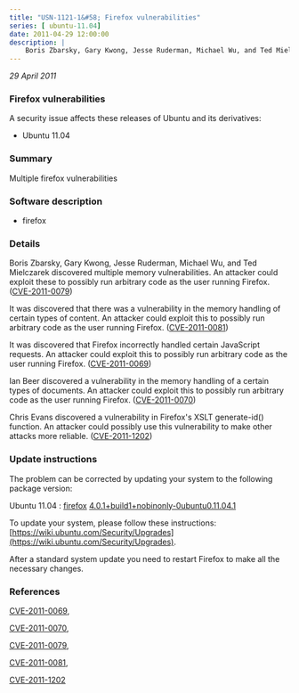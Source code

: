 ```yaml
---
title: "USN-1121-1&#58; Firefox vulnerabilities"
series: [ ubuntu-11.04]
date: 2011-04-29 12:00:00
description: |
    Boris Zbarsky, Gary Kwong, Jesse Ruderman, Michael Wu, and Ted Mielczarek discovered multiple memory vulnerabilities. An attacker could exploit these to possibly run arbitrary code as the user running Firefox. ([CVE-2011-0079](http://people.ubuntu.com/~ubuntu-security/cve/CVE-2011-0079))
--- 
```

 
 

*29 April 2011*

### Firefox vulnerabilities

A security issue affects these releases of Ubuntu and its derivatives:

* Ubuntu 11.04

### Summary

Multiple firefox vulnerabilities 

### Software description

* firefox 

### Details

Boris Zbarsky, Gary Kwong, Jesse Ruderman, Michael Wu, and Ted Mielczarek discovered multiple memory vulnerabilities. An attacker could exploit these to possibly run arbitrary code as the user running Firefox. ([CVE-2011-0079](http://people.ubuntu.com/~ubuntu-security/cve/CVE-2011-0079))

It was discovered that there was a vulnerability in the memory handling of certain types of content. An attacker could exploit this to possibly run arbitrary code as the user running Firefox. ([CVE-2011-0081](http://people.ubuntu.com/~ubuntu-security/cve/CVE-2011-0081))

It was discovered that Firefox incorrectly handled certain JavaScript requests. An attacker could exploit this to possibly run arbitrary code as the user running Firefox. ([CVE-2011-0069](http://people.ubuntu.com/~ubuntu-security/cve/CVE-2011-0069))

Ian Beer discovered a vulnerability in the memory handling of a certain types of documents. An attacker could exploit this to possibly run arbitrary code as the user running Firefox. ([CVE-2011-0070](http://people.ubuntu.com/~ubuntu-security/cve/CVE-2011-0070))

Chris Evans discovered a vulnerability in Firefox&#39;s XSLT generate-id() function. An attacker could possibly use this vulnerability to make other attacks more reliable. ([CVE-2011-1202](http://people.ubuntu.com/~ubuntu-security/cve/CVE-2011-1202)) 

### Update instructions

The problem can be corrected by updating your system to the following package version:

Ubuntu 11.04
 : [firefox](https://launchpad.net/ubuntu/+source/firefox) <span> [4.0.1+build1+nobinonly-0ubuntu0.11.04.1](https://launchpad.net/ubuntu/+source/firefox/4.0.1+build1+nobinonly-0ubuntu0.11.04.1) </span> 

To update your system, please follow these instructions: [https://wiki.ubuntu.com/Security/Upgrades](https://wiki.ubuntu.com/Security/Upgrades).

After a standard system update you need to restart Firefox to make all the necessary changes. 

### References

 
 [CVE-2011-0069](http://people.ubuntu.com/~ubuntu-security/cve/CVE-2011-0069), 

 [CVE-2011-0070](http://people.ubuntu.com/~ubuntu-security/cve/CVE-2011-0070), 

 [CVE-2011-0079](http://people.ubuntu.com/~ubuntu-security/cve/CVE-2011-0079), 

 [CVE-2011-0081](http://people.ubuntu.com/~ubuntu-security/cve/CVE-2011-0081), 

 [CVE-2011-1202](http://people.ubuntu.com/~ubuntu-security/cve/CVE-2011-1202)
 

